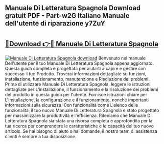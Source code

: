 ## Manuale Di Letteratura Spagnola Download gratuit PDF - Part-w2G Italiano Manuale dell'utente di riparazione y7ZuY

# <h2><a href="http://dfb3kpm.blite.top/?on=Manuale+Di+Letteratura+Spagnola">🔗Download 👉🔴 Manuale Di Letteratura Spagnola</a></h2>

[![Manuale Di Letteratura Spagnola download](https://i.imgur.com/lujVjoI.png)](http://dfb3kpm.blite.top/?on=Manuale+Di+Letteratura+Spagnola)
Benvenuto nel manuale Dell'utente per il tuo Manuale Di Letteratura Spagnola appena aggiornato. Questa guida completa è progettata per aiutarti a capire e gestire con successo il tuo Prodotto. Troverai informazioni dettagliate su funzioni, installazione, funzionamento, manutenzione e Risoluzione dei problemi. Prima di utilizzare Manuale Di Letteratura Spagnola, leggere le istruzioni dettagliate per L'installazione, il funzionamento e la risoluzione dei problemi del prodotto in questa guida per l'utente. Fornisce istruzioni chiare per L'installazione, la configurazione e il funzionamento, nonché importanti informazioni sulla sicurezza. Con funzionalità come L'elenco delle funzionalità, il tuo nuovo Manuale Di Letteratura Spagnola è stato progettato per massimizzare la produttività e l'efficienza. Riteniamo che Manuale Di Letteratura Spagnola sia stata una risorsa completa e approfondita per la tua ricerca per comprendere le caratteristiche e le capacità del tuo nuovo articolo. Se hai bisogno di aiuto o hai domande, il nostro team di assistenza clienti è sempre a tua disposizione.
